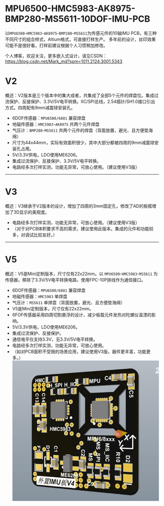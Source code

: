 # MPU6500-HMC5983-AK8975-BMP280-MS5611-10DOF-IMU-PCB
以`MPU6500`-`HMC5983`-`AK8975`-`BMP280`-`MS5611`为传感元件的10轴IMU PCB，有三种不同尺寸的组合样式，Altium格式，可直接打样生产。
多年前的设计，丝印效果可能不是很好看，打样前建议根据个人习惯稍加修改。

个人博客，欢迎关注，更多嵌入式设计，请见CSDN：https://blog.csdn.net/Mark_md?spm=1011.2124.3001.5343

# V2
概述：V2版本是三个版本中的集大成者，共集成了全部5个元件的焊盘位。集成过流保护、反接保护、3.3V/5V电平转换。IIC/SPI总线，2.54插针/SH1.0接口引出方式。四周配有9mm减震球安装孔。
- 6DOF传感器：`MPU6500/6881` 兼容焊盘
- 地磁传感器：`HMC5983`-`AK8975` 共两个元件焊盘
- 气压计：`BMP280`-`MS5611` 共两个元件的焊盘（背面放置，避光、且方便垫海绵）
- 尺寸为44x44mm，实际有效面积很少，其中大部分都被四周的9mm减震球安装孔占用。
- 5V/3.3V供电，LDO使用ME6206。
- 集成过流保护、反接保护、3.3V/5V电平转换。
- 电路经多次打样实测，功能无异常，可放心使用。（建议使用V3版）

***

# V3
概述：V3继承于V2版本的设计，增加了四周的3mm固定孔，修改了AD的板框增加了3D显示的美观度。
- 电路经多次打样实测，功能无异常，可放心使用。（建议使用V3版）
- （对于对PCB体积要求不高的需求，建议使用此版本。集成的元件和功能较多，对调试比较友好。）

***

# V5
概述：V5是Mini定制版本，尺寸仅有22x22mm。以 `MPU6500`-`HMC5983`-`MS5611` 为传感器，移除了3.3V/5V电平转换电路，使用FPC-10P排线作为通信接口。
- 6DOF传感器：`MPU6500/6881` 兼容焊盘
- 地磁传感器：`HMC5983` 单焊盘
- 气压计：`MS5611` 单焊盘（背面放置，避光、且方便垫海绵）
- V5是Mini定制版本，尺寸仅有22x22mm。
- 6FOF传感器采用四周切割悬浮的设计，减少板载元件发热对陀螺仪温漂的影响。
- 5V/3.3V供电，LDO使用ME6206。
- 集成过流保护、反接保护。
- 通信电平仅支持3.3V，无3.3V/5V电平转换。
- 电路经多次打样实测，功能无异常，可放心使用。
- （如对PCB面积不受限的场景应用，建议使用V3版，器件更丰富，功能更多。）
![V5版本 - 正面3D视图](https://github.com/ZhiliangMa/MPU6500-HMC5983-AK8975-BMP280-MS5611-10DOF-IMU-PCB/blob/main/img/IMU-V5-TOP.jpg)
